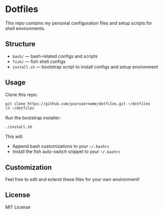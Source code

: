 # Dotfiles

This repo contains my personal configuration files and setup scripts for shell environments.

## Structure

- `bash/` — bash-related configs and scripts  
- `fish/` — fish shell configs  
- `install.sh` — bootstrap script to install configs and setup environment

## Usage

Clone this repo:

```bash
git clone https://github.com/yourusername/dotfiles.git ~/dotfiles
cd ~/dotfiles
```

Run the bootstrap installer:

```bash
./install.sh
```

This will:

- Append bash customizations to your `~/.bashrc`  
- Install the fish auto-switch snippet to your `~/.bashrc`

## Customization

Feel free to edit and extend these files for your own environment!

## License

MIT License
